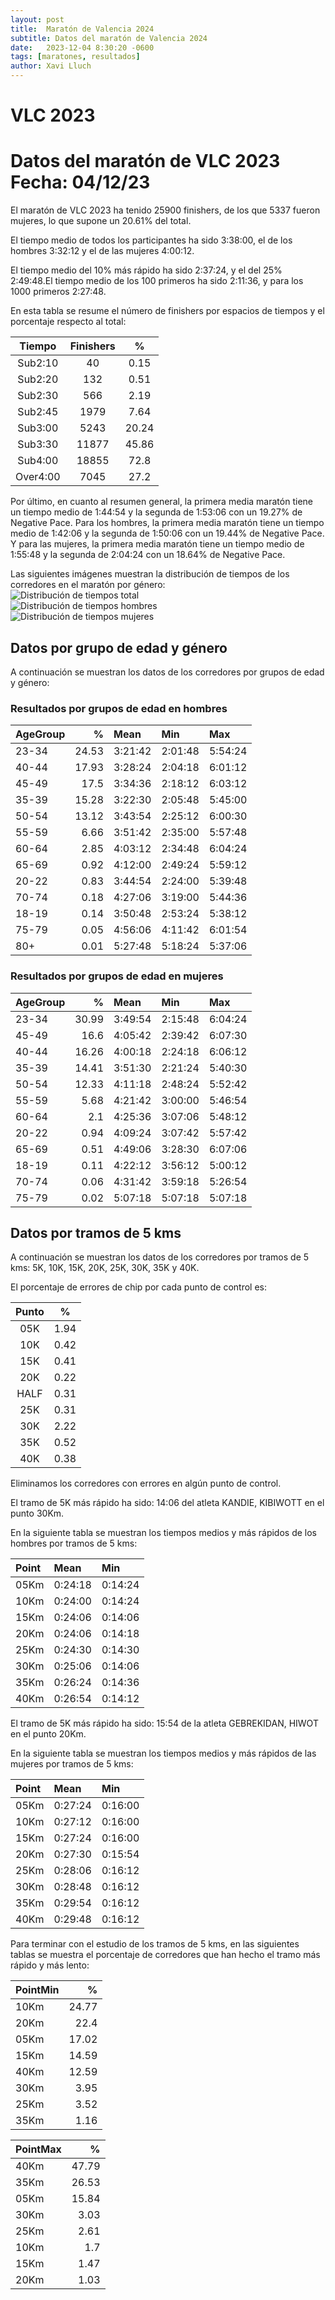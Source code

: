 ```yaml
---
layout: post
title:  Maratón de Valencia 2024
subtitle: Datos del maratón de Valencia 2024
date:   2023-12-04 8:30:20 -0600
tags: [maratones, resultados]
author: Xavi Lluch
---
```




VLC 2023
========

# Datos del maratón de VLC 2023 Fecha: 04/12/23


El maratón de VLC 2023 ha tenido 25900 finishers, de los que 5337 fueron mujeres, lo que supone un 20.61% del total.

El tiempo medio de todos los participantes ha sido 3:38:00, el de los hombres 3:32:12 y el de las mujeres 4:00:12.

El tiempo medio del 10% más rápido ha sido 2:37:24, y el del 25% 2:49:48.El tiempo medio de los 100 primeros ha sido 2:11:36, y para los 1000 primeros 2:27:48.

En esta tabla se resume el número de finishers por espacios de tiempos y el porcentaje respecto al total:  

|Tiempo|Finishers|%|
| :---: | :---: | :---: |
|Sub2:10|40|0.15|
|Sub2:20|132|0.51|
|Sub2:30|566|2.19|
|Sub2:45|1979|7.64|
|Sub3:00|5243|20.24|
|Sub3:30|11877|45.86|
|Sub4:00|18855|72.8|
|Over4:00|7045|27.2|


Por último, en cuanto al resumen general, la primera media maratón tiene un tiempo medio de 1:44:54 y la segunda de 1:53:06 con un 19.27% de Negative Pace. Para los hombres, la primera media maratón tiene un tiempo medio de 1:42:06 y la segunda de 1:50:06 con un 19.44% de Negative Pace. Y para las mujeres, la primera media maratón tiene un tiempo medio de 1:55:48 y la segunda de 2:04:24 con un 18.64% de Negative Pace.

Las siguientes imágenes muestran la distribución de tiempos de los corredores en el maratón por género:  
![Distribución de tiempos total](../assets/img/posts/20241201/TimeDistributionVLCMarathonTotal.svg)  
![Distribución de tiempos hombres](../assets/img/posts/20241201/TimeDistributionVLCMarathonMen.svg)  
![Distribución de tiempos mujeres](../assets/img/posts/20241201/TimeDistributionVLCMarathonWomen.svg)
## Datos por grupo de edad y género


A continuación se muestran los datos de los corredores por grupos de edad y género:
### Resultados por grupos de edad en hombres
  


| AgeGroup   |     % | Mean    | Min     | Max     |
|:-----------|------:|:--------|:--------|:--------|
| 23-34      | 24.53 | 3:21:42 | 2:01:48 | 5:54:24 |
| 40-44      | 17.93 | 3:28:24 | 2:04:18 | 6:01:12 |
| 45-49      | 17.5  | 3:34:36 | 2:18:12 | 6:03:12 |
| 35-39      | 15.28 | 3:22:30 | 2:05:48 | 5:45:00 |
| 50-54      | 13.12 | 3:43:54 | 2:25:12 | 6:00:30 |
| 55-59      |  6.66 | 3:51:42 | 2:35:00 | 5:57:48 |
| 60-64      |  2.85 | 4:03:12 | 2:34:48 | 6:04:24 |
| 65-69      |  0.92 | 4:12:00 | 2:49:24 | 5:59:12 |
| 20-22      |  0.83 | 3:44:54 | 2:24:00 | 5:39:48 |
| 70-74      |  0.18 | 4:27:06 | 3:19:00 | 5:44:36 |
| 18-19      |  0.14 | 3:50:48 | 2:53:24 | 5:38:12 |
| 75-79      |  0.05 | 4:56:06 | 4:11:42 | 6:01:54 |
| 80+        |  0.01 | 5:27:48 | 5:18:24 | 5:37:06 |  

### Resultados por grupos de edad en mujeres
  


| AgeGroup   |     % | Mean    | Min     | Max     |
|:-----------|------:|:--------|:--------|:--------|
| 23-34      | 30.99 | 3:49:54 | 2:15:48 | 6:04:24 |
| 45-49      | 16.6  | 4:05:42 | 2:39:42 | 6:07:30 |
| 40-44      | 16.26 | 4:00:18 | 2:24:18 | 6:06:12 |
| 35-39      | 14.41 | 3:51:30 | 2:21:24 | 5:40:30 |
| 50-54      | 12.33 | 4:11:18 | 2:48:24 | 5:52:42 |
| 55-59      |  5.68 | 4:21:42 | 3:00:00 | 5:46:54 |
| 60-64      |  2.1  | 4:25:36 | 3:07:06 | 5:48:12 |
| 20-22      |  0.94 | 4:09:24 | 3:07:42 | 5:57:42 |
| 65-69      |  0.51 | 4:49:06 | 3:28:30 | 6:07:06 |
| 18-19      |  0.11 | 4:22:12 | 3:56:12 | 5:00:12 |
| 70-74      |  0.06 | 4:31:42 | 3:59:18 | 5:26:54 |
| 75-79      |  0.02 | 5:07:18 | 5:07:18 | 5:07:18 |  

## Datos por tramos de 5 kms


A continuación se muestran los datos de los corredores por tramos de 5 kms: 5K, 10K, 15K, 20K, 25K, 30K, 35K y 40K.

El porcentaje de errores de chip por cada punto de control es:  

|Punto|%|
| :---: | :---: |
|05K|1.94|
|10K|0.42|
|15K|0.41|
|20K|0.22|
|HALF|0.31|
|25K|0.31|
|30K|2.22|
|35K|0.52|
|40K|0.38|


Eliminamos los corredores con errores en algún punto de control.

El tramo de 5K más rápido ha sido: 14:06 del atleta KANDIE, KIBIWOTT en el punto 30Km.

En la siguiente tabla se muestran los tiempos medios y más rápidos de los hombres por tramos de 5 kms:

| Point   | Mean    | Min     |
|:--------|:--------|:--------|
| 05Km    | 0:24:18 | 0:14:24 |
| 10Km    | 0:24:00 | 0:14:24 |
| 15Km    | 0:24:06 | 0:14:06 |
| 20Km    | 0:24:06 | 0:14:18 |
| 25Km    | 0:24:30 | 0:14:30 |
| 30Km    | 0:25:06 | 0:14:06 |
| 35Km    | 0:26:24 | 0:14:36 |
| 40Km    | 0:26:54 | 0:14:12 |

El tramo de 5K más rápido ha sido: 15:54 de la atleta GEBREKIDAN, HIWOT en el punto 20Km.

En la siguiente tabla se muestran los tiempos medios y más rápidos de las mujeres por tramos de 5 kms:

| Point   | Mean    | Min     |
|:--------|:--------|:--------|
| 05Km    | 0:27:24 | 0:16:00 |
| 10Km    | 0:27:12 | 0:16:00 |
| 15Km    | 0:27:24 | 0:16:00 |
| 20Km    | 0:27:30 | 0:15:54 |
| 25Km    | 0:28:06 | 0:16:12 |
| 30Km    | 0:28:48 | 0:16:12 |
| 35Km    | 0:29:54 | 0:16:12 |
| 40Km    | 0:29:48 | 0:16:12 |

Para terminar con el estudio de los tramos de 5 kms, en las siguientes tablas se muestra el porcentaje de corredores que han hecho el tramo más rápido y más lento:

| PointMin   |     % |
|:-----------|------:|
| 10Km       | 24.77 |
| 20Km       | 22.4  |
| 05Km       | 17.02 |
| 15Km       | 14.59 |
| 40Km       | 12.59 |
| 30Km       |  3.95 |
| 25Km       |  3.52 |
| 35Km       |  1.16 |  


| PointMax   |     % |
|:-----------|------:|
| 40Km       | 47.79 |
| 35Km       | 26.53 |
| 05Km       | 15.84 |
| 30Km       |  3.03 |
| 25Km       |  2.61 |
| 10Km       |  1.7  |
| 15Km       |  1.47 |
| 20Km       |  1.03 |